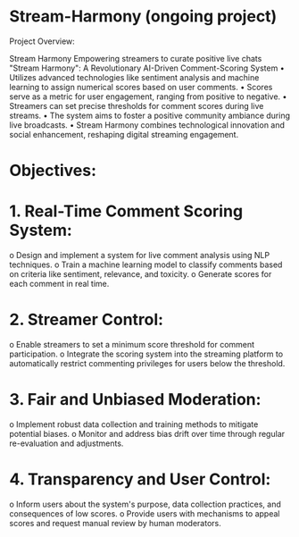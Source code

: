 # Stream-Harmony (ongoing project)

Project Overview: 
 
Stream Harmony Empowering streamers to curate positive live chats 
"Stream Harmony": A Revolutionary AI-Driven Comment-Scoring System 
• Utilizes advanced technologies like sentiment analysis and machine learning to assign 
numerical scores based on user comments. 
• Scores serve as a metric for user engagement, ranging from positive to negative. 
• Streamers can set precise thresholds for comment scores during live streams. 
• The system aims to foster a positive community ambiance during live broadcasts. 
• Stream Harmony combines technological innovation and social enhancement, reshaping 
digital streaming engagement.

# Objectives:

# 1. Real-Time Comment Scoring System: 

o Design and implement a system for live comment analysis using NLP techniques. 
o Train a machine learning model to classify comments based on criteria like 
sentiment, relevance, and toxicity. 
o Generate scores for each comment in real time. 

# 2. Streamer Control: 

o Enable streamers to set a minimum score threshold for comment participation. 
o Integrate the scoring system into the streaming platform to automatically restrict 
commenting privileges for users below the threshold. 

# 3. Fair and Unbiased Moderation: 

o Implement robust data collection and training methods to mitigate potential 
biases. 
o Monitor and address bias drift over time through regular re-evaluation and 
adjustments. 

# 4. Transparency and User Control: 

o Inform users about the system's purpose, data collection practices, and 
consequences of low scores. 
o Provide users with mechanisms to appeal scores and request manual review by 
human moderators.
